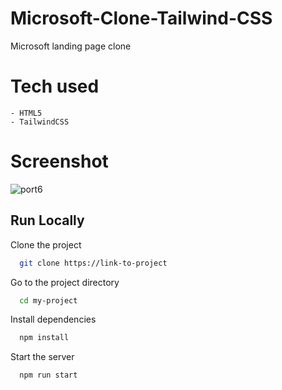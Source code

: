 # Microsoft-Clone-Tailwind-CSS
Microsoft landing page clone


# Tech used 
```
- HTML5
- TailwindCSS
```

# Screenshot

![port6](https://github.com/TheHimanshuDixit/Microsoft-Clone-Tailwind-CSS/assets/107857348/b320ec8c-fcb6-4264-ad68-a27fa4917120)




## Run Locally

Clone the project

```bash
  git clone https://link-to-project
```

Go to the project directory

```bash
  cd my-project
```

Install dependencies

```bash
  npm install
```

Start the server

```bash
  npm run start
```

